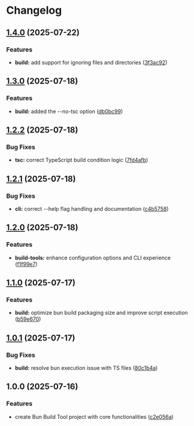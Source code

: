 # Changelog

## [1.4.0](https://github.com/efahnjoe/bun-build-tools/compare/v1.3.0...v1.4.0) (2025-07-22)


### Features

* **build:** add support for ignoring files and directories ([3f3ac92](https://github.com/efahnjoe/bun-build-tools/commit/3f3ac921214c3ceb20533f246e39f5e3f2cc86fb))

## [1.3.0](https://github.com/efahnjoe/bun-build-tools/compare/v1.2.2...v1.3.0) (2025-07-18)


### Features

* **build:** added the --no-tsc option ([db0bc99](https://github.com/efahnjoe/bun-build-tools/commit/db0bc995c8daefd19632cad942abec2be52dfc4f))

## [1.2.2](https://github.com/efahnjoe/bun-build-tools/compare/v1.2.1...v1.2.2) (2025-07-18)


### Bug Fixes

* **tsc:** correct TypeScript build condition logic ([7fd4afb](https://github.com/efahnjoe/bun-build-tools/commit/7fd4afb88452f86c392eac2477f19adb52213173))

## [1.2.1](https://github.com/efahnjoe/bun-build-tools/compare/v1.2.0...v1.2.1) (2025-07-18)


### Bug Fixes

* **cli:** correct --help flag handling and documentation ([c4b5758](https://github.com/efahnjoe/bun-build-tools/commit/c4b5758ec38f5c81e6a9e0cba8e2d2832a0401c1))

## [1.2.0](https://github.com/efahnjoe/bun-build-tools/compare/v1.1.0...v1.2.0) (2025-07-18)


### Features

* **build-tools:** enhance configuration options and CLI experience ([f1f99e7](https://github.com/efahnjoe/bun-build-tools/commit/f1f99e78b7f30103ae6ba97a46735cb6ab91e122))

## [1.1.0](https://github.com/efahnjoe/bun-build-tools/compare/v1.0.1...v1.1.0) (2025-07-17)


### Features

* **build:** optimize bun build packaging size and improve script execution ([b59e670](https://github.com/efahnjoe/bun-build-tools/commit/b59e6708797607b08c75673f1bb5c1f549dd771b))

## [1.0.1](https://github.com/efahnjoe/bun-build-tools/compare/v1.0.0...v1.0.1) (2025-07-17)


### Bug Fixes

* **build:** resolve bun execution issue with TS files ([80c1b4a](https://github.com/efahnjoe/bun-build-tools/commit/80c1b4a0587f0ac045eb6ebd401085d29f9b98af))

## 1.0.0 (2025-07-16)


### Features

* create Bun Build Tool project with core functionalities ([c2e056a](https://github.com/efahnjoe/bun-build-tools/commit/c2e056a3604e68e36f2902ec5893aa96ed52242a))
